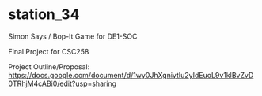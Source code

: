 # station_34
Simon Says / Bop-It Game for DE1-SOC

Final Project for CSC258

Project Outline/Proposal:
https://docs.google.com/document/d/1wy0JhXgniytIu2yIdEuoL9v1klBvZvD0TRhjM4cABi0/edit?usp=sharing
